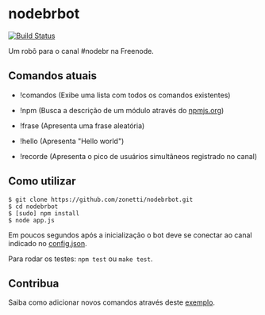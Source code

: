 # nodebrbot

[![Build Status](https://secure.travis-ci.org/zonetti/nodebrbot.png)](http://travis-ci.org/zonetti/nodebrbot)

Um robô para o canal #nodebr na Freenode.

## Comandos atuais

* !comandos (Exibe uma lista com todos os comandos existentes)

* !npm <modulo> (Busca a descrição de um módulo através do [npmjs.org][npm])

* !frase (Apresenta uma frase aleatória)

* !hello (Apresenta "Hello world")

* !recorde (Apresenta o pico de usuários simultâneos registrado no canal)

## Como utilizar

    $ git clone https://github.com/zonetti/nodebrbot.git
    $ cd nodebrbot
    $ [sudo] npm install
    $ node app.js

Em poucos segundos após a inicialização o bot deve se conectar ao canal indicado no [config.json][config].

Para rodar os testes: `npm test` ou `make test`.

## Contribua

Saiba como adicionar novos comandos através deste [exemplo][exemplo].

[exemplo]: https://github.com/zonetti/nodebrbot/blob/master/src/commands/hello.js
[config]: https://github.com/zonetti/nodebrbot/blob/master/config.json
[npm]: https://npmjs.org/
